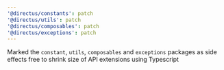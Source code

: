 ```yaml
---
'@directus/constants': patch
'@directus/utils': patch
'@directus/composables': patch
'@directus/exceptions': patch
---
```


Marked the `constant`, `utils`, `composables` and `exceptions` packages as side effects free to shrink size of API extensions using Typescript
